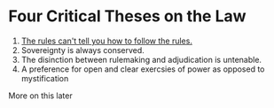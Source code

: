 # Four Critical Theses on the Law 

1. [The rules can't tell you how to follow the rules.](https://plato.stanford.edu/entries/rule-following/)
2. Sovereignty is always conserved.
3. The disinction between rulemaking and adjudication is untenable. 
4. A preference for open and clear exercsies of power as opposed to mystification

More on this later
